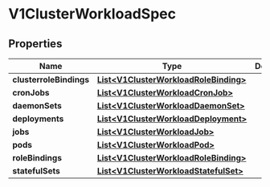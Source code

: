 # V1ClusterWorkloadSpec

## Properties
Name | Type | Description | Notes
------------ | ------------- | ------------- | -------------
**clusterroleBindings** | [**List&lt;V1ClusterWorkloadRoleBinding&gt;**](V1ClusterWorkloadRoleBinding.md) |  |  [optional]
**cronJobs** | [**List&lt;V1ClusterWorkloadCronJob&gt;**](V1ClusterWorkloadCronJob.md) |  |  [optional]
**daemonSets** | [**List&lt;V1ClusterWorkloadDaemonSet&gt;**](V1ClusterWorkloadDaemonSet.md) |  |  [optional]
**deployments** | [**List&lt;V1ClusterWorkloadDeployment&gt;**](V1ClusterWorkloadDeployment.md) |  |  [optional]
**jobs** | [**List&lt;V1ClusterWorkloadJob&gt;**](V1ClusterWorkloadJob.md) |  |  [optional]
**pods** | [**List&lt;V1ClusterWorkloadPod&gt;**](V1ClusterWorkloadPod.md) |  |  [optional]
**roleBindings** | [**List&lt;V1ClusterWorkloadRoleBinding&gt;**](V1ClusterWorkloadRoleBinding.md) |  |  [optional]
**statefulSets** | [**List&lt;V1ClusterWorkloadStatefulSet&gt;**](V1ClusterWorkloadStatefulSet.md) |  |  [optional]
